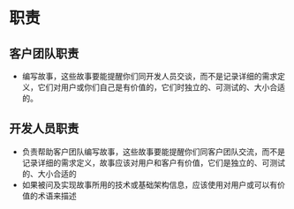 # 职责

## 客户团队职责

- 编写故事，这些故事要能提醒你们同开发人员交谈，而不是记录详细的需求定义，它们对用户或你们自己是有价值的，它们时独立的、可测试的、大小合适的。

## 开发人员职责

- 负责帮助客户团队编写故事，这些故事要能提醒你们同客户团队交流，而不是记录详细的需求定义，故事应该对用户和客户有价值，它们是独立的、可测试的、大小合适的
- 如果被问及实现故事所用的技术或基础架构信息，应该使用对用户或可以有价值的术语来描述